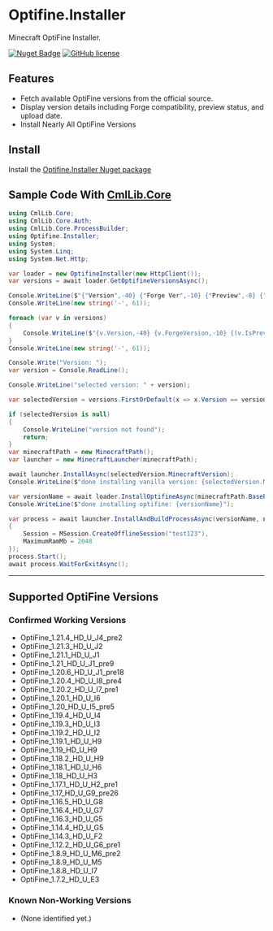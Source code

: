 # Optifine.Installer
Minecraft OptiFine Installer.

[![Nuget Badge](https://img.shields.io/nuget/v/OptifineInstaller)](https://www.nuget.org/packages/OptifineInstaller)
[![GitHub license](https://img.shields.io/github/license/Naereen/StrapDown.js.svg)](https://github.com/mzggr0914/OptifineInstaller/blob/master/LICENSE)

## Features

* Fetch available OptiFine versions from the official source.
* Display version details including Forge compatibility, preview status, and upload date.
* Install Nearly All OptiFine Versions

## Install

Install the [Optifine.Installer Nuget package](https://www.nuget.org/packages/OptifineInstaller)

## Sample Code With [CmlLib.Core](https://github.com/CmlLib/CmlLib.Core)

```csharp
using CmlLib.Core;
using CmlLib.Core.Auth;
using CmlLib.Core.ProcessBuilder;
using Optifine.Installer;
using System;
using System.Linq;
using System.Net.Http;

var loader = new OptifineInstaller(new HttpClient());
var versions = await loader.GetOptifineVersionsAsync();

Console.WriteLine($"{"Version",-40} {"Forge Ver",-10} {"Preview",-8} {"Uploaded",-12}");
Console.WriteLine(new string('-', 61));

foreach (var v in versions)
{
    Console.WriteLine($"{v.Version,-40} {v.ForgeVersion,-10} {(v.IsPreviewVersion ? "Yes" : "No"),-8} {v.UploadedDate:yyyy-MM-dd}");
}
Console.WriteLine(new string('-', 61));

Console.Write("Version: ");
var version = Console.ReadLine();

Console.WriteLine("selected version: " + version);

var selectedVersion = versions.FirstOrDefault(x => x.Version == version);

if (selectedVersion is null)
{
    Console.WriteLine("version not found");
    return;
}
var minecraftPath = new MinecraftPath();
var launcher = new MinecraftLauncher(minecraftPath);

await launcher.InstallAsync(selectedVersion.MinecraftVersion);
Console.WriteLine($"done installing vanilla version: {selectedVersion.MinecraftVersion}");

var versionName = await loader.InstallOptifineAsync(minecraftPath.BasePath, selectedVersion);
Console.WriteLine($"done installing optifine: {versionName}");

var process = await launcher.InstallAndBuildProcessAsync(versionName, new MLaunchOption
{
    Session = MSession.CreateOfflineSession("test123"),
    MaximumRamMb = 2048
});
process.Start();
await process.WaitForExitAsync();
```

---

## Supported OptiFine Versions

### Confirmed Working Versions

* OptiFine\_1.21.4\_HD\_U\_J4\_pre2
* OptiFine\_1.21.3\_HD\_U\_J2
* OptiFine\_1.21.1\_HD\_U\_J1
* OptiFine\_1.21\_HD\_U\_J1\_pre9
* OptiFine\_1.20.6\_HD\_U\_J1\_pre18
* OptiFine\_1.20.4\_HD\_U\_I8\_pre4
* OptiFine\_1.20.2\_HD\_U\_I7\_pre1
* OptiFine\_1.20.1\_HD\_U\_I6
* OptiFine\_1.20\_HD\_U\_I5\_pre5
* OptiFine\_1.19.4\_HD\_U\_I4
* OptiFine\_1.19.3\_HD\_U\_I3
* OptiFine\_1.19.2\_HD\_U\_I2
* OptiFine\_1.19.1\_HD\_U\_H9
* OptiFine\_1.19\_HD\_U\_H9
* OptiFine\_1.18.2\_HD\_U\_H9
* OptiFine\_1.18.1\_HD\_U\_H6
* OptiFine\_1.18\_HD\_U\_H3
* OptiFine\_1.17.1\_HD\_U\_H2\_pre1
* OptiFine\_1.17\_HD\_U\_G9\_pre26
* OptiFine\_1.16.5\_HD\_U\_G8
* OptiFine\_1.16.4\_HD\_U\_G7
* OptiFine\_1.16.3\_HD\_U\_G5
* OptiFine\_1.14.4\_HD\_U\_G5
* OptiFine\_1.14.3\_HD\_U\_F2
* OptiFine\_1.12.2\_HD\_U\_G6\_pre1
* OptiFine\_1.8.9\_HD\_U\_M6\_pre2
* OptiFine\_1.8.9\_HD\_U\_M5
* OptiFine\_1.8.8\_HD\_U\_I7
* OptiFine\_1.7.2\_HD\_U\_E3

### Known Non-Working Versions

* (None identified yet.)

